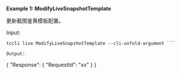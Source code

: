 **Example 1: ModifyLiveSnapshotTemplate**

更新截图鉴黄模板配置。

Input: 

```
tccli live ModifyLiveSnapshotTemplate --cli-unfold-argument ```

Output: 
```
{
    "Response": {
        "RequestId": "xx"
    }
}
```


